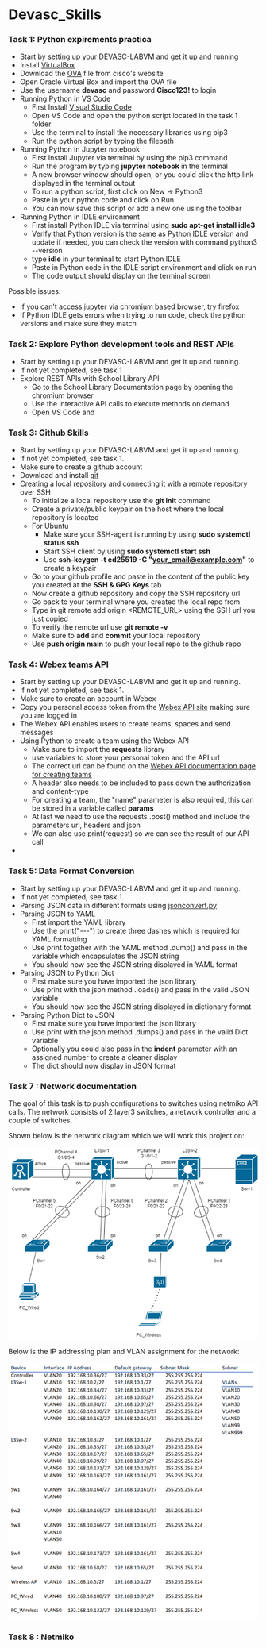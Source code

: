 # Devasc_Skills

### Task 1: Python expirements practica

* Start by setting up your DEVASC-LABVM and get it up and running
* Install [VirtualBox](https://www.virtualbox.org/) 
* Download the [OVA](https://www.netacad.com/portal/content/devnet-associate-virtual-machines-vms) file from cisco's website 
* Open Oracle Virtual Box and import the OVA file
* Use the username **devasc** and password **Cisco123!** to login
* Running Python in VS Code
  * First Install [Visual Studio Code](https://code.visualstudio.com/)
  * Open VS Code and open the python script located in the task 1 folder
  * Use the terminal to install the necessary libraries using pip3
  * Run the python script by typing the filepath  
* Running Python in Jupyter notebook
  * First Install Jupyter via terminal by using the pip3 command
  * Run the program by typing **jupyter notebook** in the terminal
  * A new browser window should open, or you could click the http link displayed in the terminal output
  * To run a python script, first click on New -> Python3
  * Paste in your python code and click on Run
  * You can now save this script or add a new one using the toolbar
* Running Python in IDLE environment
  * First install Python IDLE via terminal using **sudo apt-get install idle3**
  * Verify that Python version is the same as Python IDLE version and update if needed, 
  you can check the version with command python3 --version
  * type **idle** in your terminal to start Python IDLE
  * Paste in Python code in the IDLE script environment and click on run
  * The code output should display on the terminal screen

Possible issues:
* If you can't access jupyter via chromium based browser, try firefox
* If Python IDLE gets errors when trying to run code, check the python versions and make sure they match

### Task 2: Explore Python development tools and REST APIs

* Start by setting up your DEVASC-LABVM and get it up and running.
* If not yet completed, see task 1
* Explore REST APIs with School Library API
  * Go to the School Library Documentation page by opening the chromium browser
  * Use the interactive API calls to execute methods on demand
  * Open VS Code and 

### Task 3: Github Skills

* Start by setting up your DEVASC-LABVM and get it up and running. 
* If not yet completed, see task 1.
* Make sure to create a github account
* Download and install [git](https://git-scm.com/) 
* Creating a local repository and connecting it with a remote repository over SSH
  * To initialize a local repository use the **git init** command
  * Create a private/public keypair on the host where the local repository is located
  * For Ubuntu
    * Make sure your SSH-agent is running by using **sudo systemctl status ssh**
    * Start SSH client by using **sudo systemctl start ssh**
    * Use **ssh-keygen -t ed25519 -C "your_email@example.com"** to create a keypair
  * Go to your github profile and paste in the content of the public key you created at the **SSH & GPG Keys** tab
  * Now create a github repository and copy the SSH repository url
  * Go back to your terminal where you created the local repo from
  * Type in git remote add origin <REMOTE_URL> using the SSH url you just copied
  * To verify the remote url use **git remote -v**
  * Make sure to **add** and **commit** your local repository
  * Use **push origin main** to push your local repo to the github repo 

### Task 4: Webex teams API

* Start by setting up your DEVASC-LABVM and get it up and running. 
* If not yet completed, see task 1.
* Make sure to create an account in Webex
* Copy you personal access token from the [Webex API site](https://developer.webex.com/docs/getting-started) making sure you are logged in
* The Webex API enables users to create teams, spaces and send messages
* Using Python to create a team using the Webex API
  * Make sure to import the **requests** library
  * use variables to store your personal token and the API url
  * The correct url can be found on the [Webex API documentation page for creating teams](https://developer.webex.com/docs/api/v1/teams)
  * A header also needs to be included to pass down the authorization and content-type 
  * For creating a team, the "name" parameter is also required, this can be stored in a variable called **params**
  * At last we need to use the requests .post() method and include the parameters url, headers and json
  * We can also use print(request) so we can see the result of our API call
*

### Task 5: Data Format Conversion

* Start by setting up your DEVASC-LABVM and get it up and running. 
* If not yet completed, see task 1.
* Parsing JSON data in different formats using [jsonconvert.py](https://github.com/deranker1/Devasc_Skills/blob/main/Task%205:%20Data%20Format%20Conversion/json_convert.py)
* Parsing JSON to YAML
  * First import the YAML library
  * Use the print("---") to create three dashes which is required for YAML formatting
  * Use print together with the YAML method .dump() and pass in the variable which encapsulates the JSON string
  * You should now see the JSON string displayed in YAML format
* Parsing JSON to Python Dict
  * First make sure you have imported the json library
  * Use print with the json method .loads() and pass in the valid JSON variable
  * You should now see the JSON string displayed in dictionary format
* Parsing Python Dict to JSON
  * First make sure you have imported the json library
  * Use print with the json method .dumps() and pass in the valid Dict variable 
  * Optionally you could also pass in the **indent** parameter with an assigned number to create a cleaner display
  * The dict should now display in JSON format

### Task 7 : Network documentation
The goal of this task is to push configurations to switches using netmiko API calls.
The network consists of 2 layer3 switches, a network controller and a couple of switches.

Shown below is the network diagram which we will work this project on:

![alt text](https://github.com/deranker1/Devasc_Skills/blob/main/Task%207:%20Network%20documentation/Diagram_ENT2_2SNEa_BilginEmin.drawio.png)

Below is the IP addressing plan and VLAN assignment for the network:

![alt text](https://github.com/deranker1/Devasc_Skills/blob/main/Task%207:%20Network%20documentation/IPAddressing.PNG)

### Task 8 : Netmiko



